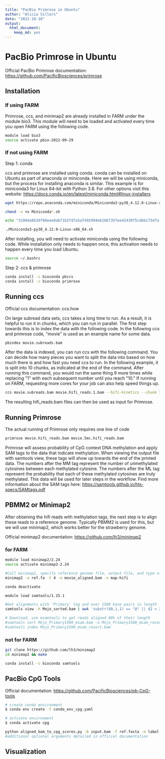 ```yaml
---
title: "PacBio Primrose in Ubuntu"
author: "Alicia Sillers"
date: "2022-10-10"
output: 
  html_document:
    keep_md: yes
---
```




# PacBio Primrose in Ubuntu

Official PacBio Primrose documentation: https://github.com/PacificBiosciences/primrose 

## Installation

### If using FARM

Primrose, ccs, and minimap2 are already installed in FARM under the module bio3. This module will need to be loaded and activated every time you open FARM using the following code.

```bash
module load bio3
source activate pbio-2022-09-29 
```

### If not using FARM
Step 1: conda

ccs and primrose are installed using conda. conda can be installed on Ubuntu as part of anaconda or miniconda. Here we will be using miniconda, but the process for installing anaconda is similar. This example is for miniconda3 for Linux 64-bit with Python 3.8. For other options visit this website: https://docs.conda.io/en/latest/miniconda.html#linux-installers


```bash
wget https://repo.anaconda.com/miniconda/Miniconda3-py38_4.12.0-Linux-x86_64.sh

chmod -v +x Miniconda*.sh

echo "3190da6626f86eee8abf1b2fd7a5af492994eb2667357ee4243975cdbb175d7a *Miniconda3-py38_4.12.0-Linux-x86_64.sh" | shasum --check

./Miniconda3-py38_4.12.0-Linux-x86_64.sh
```

After installing, you will need to activate miniconda using the following code. While installation only needs to happen once, this activation needs to happen every time you load Ubuntu.


```bash
source ~/.bashrc 
```

Step 2: ccs & primrose


```bash
conda install -c bioconda pbccs
conda install -c bioconda primrose
```

## Running ccs

Official ccs documentation: ccs.how     

On large subread data sets, ccs takes a long time to run. As a result, it is helpful to run it in chunks, which you can run in parallel. The first step towards this is to index the data with the following code. In the following ccs and primrose code, "movie" is used as an example name for some data. 


```bash
pbindex movie.subreads.bam
```

After the data is indexed, you can run ccs with the following command. You can decide how many pieces you want to split the data into based on how much there is and how fast you need ccs to run. In the following example, it is split into 10 chunks, as indicated at the end of the command. After running this command, you would run the same thing 9 more times while replacing "1" with each subsequent number until you reach "10." If running on FARM, requesting more cores for your job can also help speed things up. 


```bash
ccs movie.subreads.bam movie.hifi_reads.1.bam --hifi-kinetics --chunk 1/10
```

The resulting hifi_reads.bam files can then be used as input for Primrose. 

## Running Primrose

The actual running of Primrose only requires one line of code

```bash
primrose movie.hifi_reads.bam movie.5mc.hifi_reads.bam
```

Primrose will assess probability of CpG context DNA methylation and apply SAM tags to the data that indicate methylation. When viewing the output file with samtools view, these tags will show up towards the end of the printed data. The numbers after the MM tag represent the number of unmethylated cytosines between each methylated cytosine. The numbers after the ML tag represent the probability that each of these methylated cytosines are truly methylated. This data will be used for later steps in the workflow. Find more information about the SAM tags here: https://samtools.github.io/hts-specs/SAMtags.pdf 

## PBMM2 or Minimap2

After obtaining the hifi reads with methylation tags, the next step is to align these reads to a reference genome. Typically PBMM2 is used for this, but we will use minimap2, which works better for the strawberry genome.     

Official minimap2 documentation: https://github.com/lh3/minimap2 

### for FARM


```bash
module load minimap2/2.24
source activate minimap2-2.24

#Call minimap2, specify reference genome file, output file, and type of sequence data
minimap2 -a ref.fa -t 4 -o movie_aligned.bam -x map-hifi

conda deactivate

module load samtools/1.15.1

#Get alignments with 'Primary' tag and over 1500 base pairs in length
samtools view -h Mojo_sorted.bam | awk 'substr($0,1,1) == "@" || $2 < 2048 && length($10) > 1500' | samtools view -bS - > Mojo_Primary1500.bam

# Download, use msamtools to get reads aligned 80% of their length
#samtools sort Mojo_Primary1500_msam.bam -o Mojo_Primary1500_msam_resort.bam
#samtools index Mojo_Primary1500_msam_resort.bam
```

### not for FARM


```bash
git clone https://github.com/lh3/minimap2
cd minimap2 && make
```

```bash
conda install -c bioconda samtools
```

## PacBio CpG Tools

Official documentation: https://github.com/PacificBiosciences/pb-CpG-tools


```bash
# create conda environment
$ conda env create -f conda_env_cpg.yaml

# activate environment
$ conda activate cpg
```


```bash
python aligned_bam_to_cpg_scores.py -b input.bam -f ref.fasta -o label [options] # label is a string which results in [label].bed/bw
#additional optional arguments detailed in official documentation
```

## Visualization   
